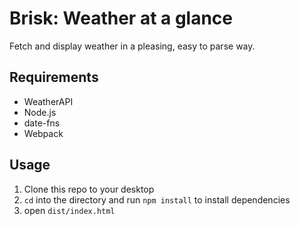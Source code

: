 # Brisk: Weather at a glance
Fetch and display weather in a pleasing, easy to parse way.

## Requirements
* WeatherAPI
* Node.js
* date-fns
* Webpack


## Usage
1. Clone this repo to your desktop
2. `cd` into the directory and run `npm install` to install dependencies
3. open `dist/index.html`

